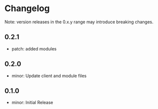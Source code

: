 # Changelog
Note: version releases in the 0.x.y range may introduce breaking changes.

## 0.2.1

- patch: added modules

## 0.2.0

- minor: Update client and module files

## 0.1.0

- minor: Initial Release

